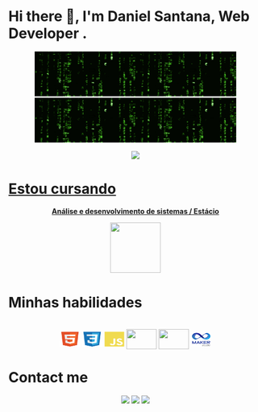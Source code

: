 # Hi there 👋, I'm Daniel Santana, Web Developer .

<p align="center">
<a href="https://github.com/danibex">
<img width="200" src="src/assests/to_readme/giphy (2).gif"><img width="200" src="src/assests/to_readme/giphy (2).gif"><img width="200" src="src/assests/to_readme/giphy (2).gif"><img width="200" src="src/assests/to_readme/giphy (2).gif">
</p>

<p align="center">
<img height="160em" src="https://github-readme-stats.vercel.app/api/top-langs/?username=danibex&layout=compact&langs_count=7&theme=merko"/>
</p>

 
# Estou cursando
 
<p align="center"><b>Análise e desenvolvimento de sistemas / Estácio</b></p>
<a href="https://drive.google.com/file/d/1JGVrCZJWmV7pV2_AWMl4iXBqhf-2ObVO/view?usp=sharing"><p align="center" margin-top="0"><img height="100" width="100" src="https://i.pinimg.com/originals/1a/21/6f/1a216fb0afdce66e7ffd9c9dbfce393b.jpg"></a></p> 

# Minhas habilidades
<p align="center"><br>
   <img height="30" align="center" width="40" src="https://raw.githubusercontent.com/devicons/devicon/master/icons/html5/html5-original.svg">
   <img height="30" align="center" width="40" src="https://raw.githubusercontent.com/devicons/devicon/master/icons/css3/css3-original.svg">
   <img height="30" align="center" width="40" src="https://raw.githubusercontent.com/devicons/devicon/master/icons/javascript/javascript-plain.svg">
   <a><img height="40" align="center" width="60" src="https://img.icons8.com/color/344/git.png"></a>
   <a><img height="40" align="center" width="60" src="https://img.icons8.com/ios-filled/344/github.png"></a>
   <img height="30" align="center" width="40" src="https://raw.githubusercontent.com/danibex/danibex/main/img/imagem-site-tecnologias-300x257.png">
</p>


# Contact me

<p align="center">
    <a href = "mailto:danielivam96@gmail.com"><img src="https://img.icons8.com/external-kiranshastry-lineal-color-kiranshastry/64/000000/external-email-advertising-kiranshastry-lineal-color-kiranshastry-7.png"/></a>
   <a href="https://www.linkedin.com/in/daniel-santana-dev/" target="_blank"><img src="https://img.icons8.com/color/48/000000/linkedin-circled--v5.png"/></a>
 <a href="https://api.whatsapp.com/send?phone=5571986384879&text=Vim%20pelo%20git." target="_blank"><img src="https://img.icons8.com/color/48/000000/whatsapp--v6.png"/></a>
</p>
 
